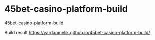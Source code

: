 # 45bet-casino-platform-build
45bet-casino-platform-build

Build result
https://vardanmelik.github.io/45bet-casino-platform-build/
